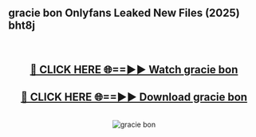 <h2>gracie bon Onlyfans Leaked New Files (2025) bht8j</h2>
<br>
<div align="center">
<h2><a href="https://mediafiles.top/gracie_bon&ref=git" rel="nofollow">🔴 CLICK HERE 🌐==►► Watch gracie bon</a></h2>
<h2><a href="https://mediafiles.top/gracie_bon&ref=git" rel="nofollow">🔴 CLICK HERE 🌐==►► Download gracie bon</a></h2>
<br>
<a href="https://mediafiles.top/gracie_bon&ref=git" rel="nofollow" data-target="animated-image.originalLink"><img src="https://i.ibb.co.com/xMMVF88/686577567.gif" alt="gracie bon" style="max-width: 100%; display: inline-block;" data-target="animated-image.originalImage"></a>
</div>
<br>
<br>